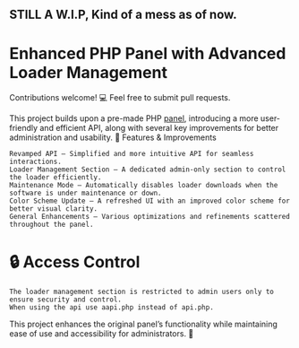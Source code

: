 ## STILL A W.I.P, Kind of a mess as of now.
# Enhanced PHP Panel with Advanced Loader Management

Contributions welcome! 💻 Feel free to submit pull requests.

This project builds upon a pre-made PHP [panel](https://github.com/znixbtw/php-panel-v2), introducing a more user-friendly and efficient API, along with several key improvements for better administration and usability.
🔹 Features & Improvements

    Revamped API – Simplified and more intuitive API for seamless interactions.
    Loader Management Section – A dedicated admin-only section to control the loader efficiently.
    Maintenance Mode – Automatically disables loader downloads when the software is under maintenance or down.
    Color Scheme Update – A refreshed UI with an improved color scheme for better visual clarity.
    General Enhancements – Various optimizations and refinements scattered throughout the panel.

# 🔒 Access Control

    The loader management section is restricted to admin users only to ensure security and control. 
    When using the api use aapi.php instead of api.php.

This project enhances the original panel’s functionality while maintaining ease of use and accessibility for administrators. 🚀
